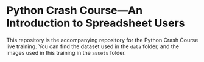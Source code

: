 # Python Crash Course—An Introduction to Spreadsheet Users

This repository is the accompanying repository for the Python Crash Course live training. You can find the dataset used in the `data` folder, and the images used in this training in the `assets` folder.
